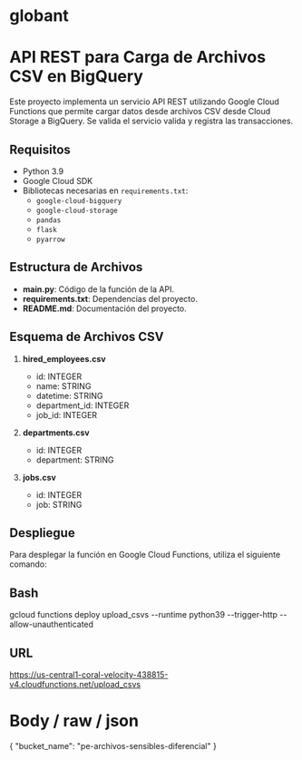 # globant
# API REST para Carga de Archivos CSV en BigQuery

Este proyecto implementa un servicio API REST utilizando Google Cloud Functions que permite cargar datos desde archivos CSV desde Cloud Storage a BigQuery. Se valida el servicio valida y registra las transacciones.

## Requisitos

- Python 3.9
- Google Cloud SDK
- Bibliotecas necesarias en `requirements.txt`:
  - `google-cloud-bigquery`
  - `google-cloud-storage`
  - `pandas`
  - `flask`
  - `pyarrow`

## Estructura de Archivos

- **main.py**: Código de la función de la API.
- **requirements.txt**: Dependencias del proyecto.
- **README.md**: Documentación del proyecto.

## Esquema de Archivos CSV

1. **hired_employees.csv**
   - id: INTEGER
   - name: STRING
   - datetime: STRING
   - department_id: INTEGER
   - job_id: INTEGER

2. **departments.csv**
   - id: INTEGER
   - department: STRING

3. **jobs.csv**
   - id: INTEGER
   - job: STRING

## Despliegue

Para desplegar la función en Google Cloud Functions, utiliza el siguiente comando:

## Bash
gcloud functions deploy upload_csvs --runtime python39 --trigger-http --allow-unauthenticated

## URL

https://us-central1-coral-velocity-438815-v4.cloudfunctions.net/upload_csvs

# Body / raw / json

{
    "bucket_name": "pe-archivos-sensibles-diferencial"
}
